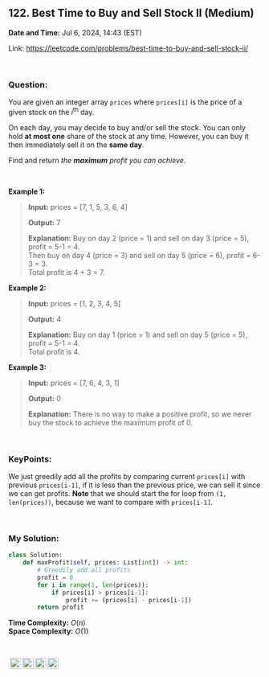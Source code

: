 ## 122. Best Time to Buy and Sell Stock II (Medium)
**Date and Time:** Jul 6, 2024, 14:43 (EST)

Link: https://leetcode.com/problems/best-time-to-buy-and-sell-stock-ii/

<br>

### Question:
You are given an integer array `prices` where `prices[i]` is the price of a given stock on the $i^\text{th}$ day.

On each day, you may decide to buy and/or sell the stock. You can only hold **at most one** share of the stock at any time. However, you can buy it then immediately sell it on the **same day**.

Find and return _the **maximum** profit you can achieve_.

<br>

**Example 1:**
> **Input:** prices = [7, 1, 5, 3, 6, 4]
> 
> **Output:** 7
>
> **Explanation:** Buy on day 2 (price = 1) and sell on day 3 (price = 5), profit = 5-1 = 4. <br>
> Then buy on day 4 (price = 3) and sell on day 5 (price = 6), profit = 6-3 = 3. <br>
> Total profit is 4 + 3 = 7.

**Example 2:**
> **Input:** prices = [1, 2, 3, 4, 5]
> 
> **Output:** 4
>
> **Explanation:** Buy on day 1 (price = 1) and sell on day 5 (price = 5), profit = 5-1 = 4. <br>
> Total profit is 4.

**Example 3:**
> **Input:** prices = [7, 6, 4, 3, 1]
> 
> **Output:** 0
>
> **Explanation:** There is no way to make a positive profit, so we never buy the stock to achieve the maximum profit of 0.

<br>

### KeyPoints: 
We just greedily add all the profits by comparing current `prices[i]` with previous `prices[i-1]`, if it is less than the previous price, we can sell it since we can get profits. **Note** that we should start the for loop from `(1, len(prices))`, because we want to compare with `prices[i-1]`.

<br>

### My Solution:
```python
class Solution:
    def maxProfit(self, prices: List[int]) -> int:
        # Greedily add all profits
        profit = 0
        for i in range(1, len(prices)):
            if prices[i] > prices[i-1]:
                profit += (prices[i] - prices[i-1])
        return profit
```
**Time Complexity:** $O(n)$ <br>
**Space Complexity:** $O(1)$

<br>

<img style="height:22px!important;margin-left:3px;vertical-align:text-bottom;" src="https://mirrors.creativecommons.org/presskit/icons/cc.svg?ref=chooser-v1" alt="CC BY-NC-SA" title="CC BY-NC-SA"><img style="height:22px!important;margin-left:3px;vertical-align:text-bottom;" src="https://mirrors.creativecommons.org/presskit/icons/by.svg?ref=chooser-v1" alt="BY: credit must be given to the creator" title="BY: credit must be given to the creator"><img style="height:22px!important;margin-left:3px;vertical-align:text-bottom;" src="https://mirrors.creativecommons.org/presskit/icons/nc.svg?ref=chooser-v1" alt="NC: Only noncommercial uses of the work are permitted" title="NC: Only noncommercial uses of the work are permitted"><img style="height:22px!important;margin-left:3px;vertical-align:text-bottom;" src="https://mirrors.creativecommons.org/presskit/icons/sa.svg?ref=chooser-v1" alt="SA: Adaptations must be shared under the same terms" title="SA: Adaptations must be shared under the same terms">